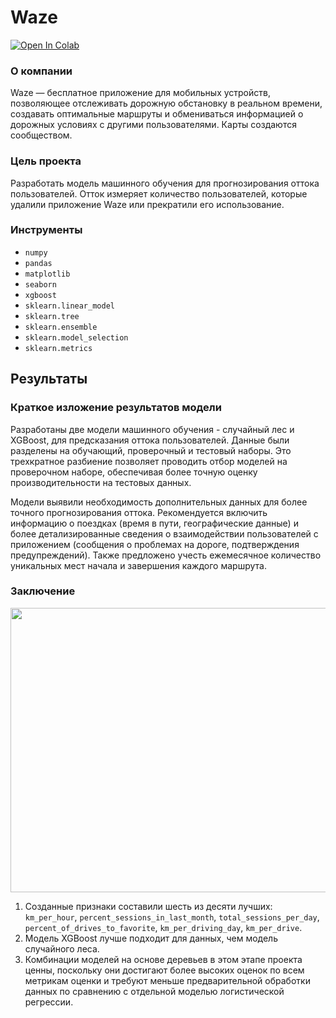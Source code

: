 # **Waze**
<a target="_blank" href="https://colab.research.google.com/github/VsevolodMus/Google_Advanced_Data_Analytics/blob/main/4_%D0%98%D1%81%D1%81%D0%BB%D0%B5%D0%B4%D0%BE%D0%B2%D0%B0%D0%BD%D0%B8%D0%B5%20%D0%B8%20%D0%BF%D1%80%D0%B5%D0%B4%D0%BE%D1%82%D0%B2%D1%80%D0%B0%D1%89%D0%B5%D0%BD%D0%B8%D0%B5%20%D0%BE%D1%82%D1%82%D0%BE%D0%BA%D0%B0%20%D0%BF%D0%BE%D0%BB%D1%8C%D0%B7%D0%BE%D0%B2%D0%B0%D1%82%D0%B5%D0%BB%D0%B5%D0%B9/Waze.ipynb">
  <img src="https://colab.research.google.com/assets/colab-badge.svg" alt="Open In Colab"/>
</a>

### О компании

Waze — бесплатное приложение для мобильных устройств, позволяющее отслеживать дорожную обстановку в реальном времени, создавать оптимальные маршруты и обмениваться информацией о дорожных условиях с другими пользователями. Карты создаются сообществом.

### Цель проекта

Разработать модель машинного обучения для прогнозирования оттока пользователей. Отток измеряет количество пользователей, которые удалили приложение Waze или прекратили его использование.

### Инструменты
- `numpy`
- `pandas`
- `matplotlib`
- `seaborn`
- `xgboost`
- `sklearn.linear_model`
- `sklearn.tree`
- `sklearn.ensemble`
- `sklearn.model_selection`
- `sklearn.metrics`

## Результаты
### Краткое изложение результатов модели

Разработаны две модели машинного обучения - случайный лес и XGBoost, для предсказания оттока пользователей. Данные были разделены на обучающий, проверочный и тестовый наборы. Это трехкратное разбиение позволяет проводить отбор моделей на проверочном наборе, обеспечивая более точную оценку производительности на тестовых данных.

Модели выявили необходимость дополнительных данных для более точного прогнозирования оттока. Рекомендуется включить информацию о поездках (время в пути, географические данные) и более детализированные сведения о взаимодействии пользователей с приложением (сообщения о проблемах на дороге, подтверждения предупреждений). Также предложено учесть ежемесячное количество уникальных мест начала и завершения каждого маршрута.

### Заключение

<p align="center">
 <img width="767" height="455" src="https://github.com/VsevolodMus/Google_Advanced_Data_Analytics/assets/138299372/5c5b8559-5a56-47f3-bd6e-ee1fd124bcf9">
</p>

1. Созданные признаки составили шесть из десяти лучших:  `km_per_hour`,  `percent_sessions_in_last_month`,  `total_sessions_per_day`,  `percent_of_drives_to_favorite`,  `km_per_driving_day`, `km_per_drive`.
2. Модель XGBoost лучше подходит для данных, чем модель случайного леса.
3. Комбинации моделей на основе деревьев в этом этапе проекта ценны, поскольку они достигают более высоких оценок по всем метрикам оценки и требуют меньше предварительной обработки данных по сравнению с отдельной моделью логистической регрессии.
